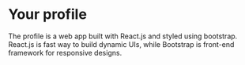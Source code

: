 # Your profile
The profile is a web app built with React.js and styled using bootstrap. React.js is fast way to build dynamic UIs, while Bootstrap is front-end framework for responsive designs.